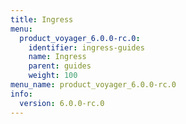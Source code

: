 ```yaml
---
title: Ingress
menu:
  product_voyager_6.0.0-rc.0:
    identifier: ingress-guides
    name: Ingress
    parent: guides
    weight: 100
menu_name: product_voyager_6.0.0-rc.0
info:
  version: 6.0.0-rc.0
---
```


